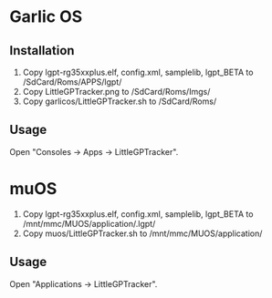 # Garlic OS

## Installation

1. Copy lgpt-rg35xxplus.elf, config.xml, samplelib, lgpt_BETA to /SdCard/Roms/APPS/lgpt/
2. Copy LittleGPTracker.png to /SdCard/Roms/Imgs/
3. Copy garlicos/LittleGPTracker.sh to /SdCard/Roms/

## Usage

Open "Consoles -> Apps -> LittleGPTracker".

# muOS

1. Copy lgpt-rg35xxplus.elf, config.xml, samplelib, lgpt_BETA to /mnt/mmc/MUOS/application/.lgpt/
3. Copy muos/LittleGPTracker.sh to /mnt/mmc/MUOS/application/

## Usage

Open "Applications -> LittleGPTracker".

